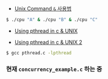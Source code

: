 * [Unix Command `&` 사용법](https://stackoverflow.com/questions/13338870/what-does-at-the-end-of-a-linux-command-mean)
```bash
$ ./cpu "A" & ./cpu "B" & ./cpu "C"
```
* [Using pthread in c & UNIX](https://www.cs.cmu.edu/afs/cs/academic/class/15492-f07/www/pthreads.html)

* [Using pthread in c & UNIX 2](https://www.geeksforgeeks.org/multithreading-c-2/)
```bash
$ gcc pthread.c -lpthread
```

### 현재 `concurrency_example.c` 하는 중 